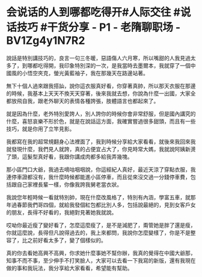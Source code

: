 # 会说话的人到哪都吃得开#人际交往 #说话技巧 #干货分享 - P1 - 老隋聊职场 - BV1Zg4y1N7R2

說話是特別講技巧的，良言一句三冬暖，惡語傷人六月寒，所以嘴甜的人我見過太多了，到哪都吃得開，我印象特別深的一次，是我當時去墨爾本，我就穿了一個中國風的小悟空夾克，螢光黃藍袖子，我在那幾天在路邊站著。

無下十個人過來跟我搭訕，說你這衣服真好看，你穿著真帥，所以那天衣服在那邊的時候，我基本上天天不換天天穿著，後來我就去想，你說為什麼一出國，大家全都放飛自我，跟老外聊天的表情各種誇張，肢體語言也都起來了。

就是因為什麼，老外特別愛誇人，別人誇你的時候你會非常舒服，但是國內講究的什麼，喜怒哀樂不形於色，就是在說話這方面，我確實嘗過很多甜頭，而且有一些技巧，就是你用了立竿見影。

我都寫在我的超常規翻身心法裡面了，我到時候分享給大家看看，就後來我回來我就發現什麼，我們見人就誇，真的占便宜占大了，你見時常大媽，我就說阿姨新燙了頭，這髮型真好看，我跟你講成肉都多給我弄幾塊。

那小區門口大爺，我過去嘀咕咽咽說，你這經紀人真好，最近天涼了穿點衣服，我連停車證都沒有，我什麼時候都能進小區停車，而且從來沒交過一分錢停車費，包括跟自己家裡長輩一樣，你像我誇我舅老當衣狀。

我說您年輕時候一看就特別帥，現在什麼改風格了，特別有內涵，學富五車，就那年過春節我們哥四個，就給我發個紅包都比別人多，包括說最絕的，見到女客戶女的朋友，長得不好看的，我絕對見著她我就說。

哎呦你最近瘦了變好看了，怎麼這麼瘦了，是不是減肥了，甭管她是胖了還是瘦，你就這麼說，長得但凡說得過去的，我上來都問，我說你怎麼變樣了，你是不是整容了，比之前好看太多了，變了個樣似的。

真的你去看她高興不高興，你求她什麼事她不幫你辦，我真的覺得在中國大爺那，知事不而不事，至少伸手不打笑臉人，大家可以去看一下我寫的新版，還有我現在做的事和我玩法，我分享給大家看看，希望能有幫助。

